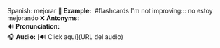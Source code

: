 

Spanish: mejorar
📌 **Example:**   #flashcards 
I'm not improving::: no estoy mejorando
❌ **Antonyms:**  
🔊 **Pronunciation:**  
🎧 **Audio:** [🔊 Click aquí](URL del audio)

